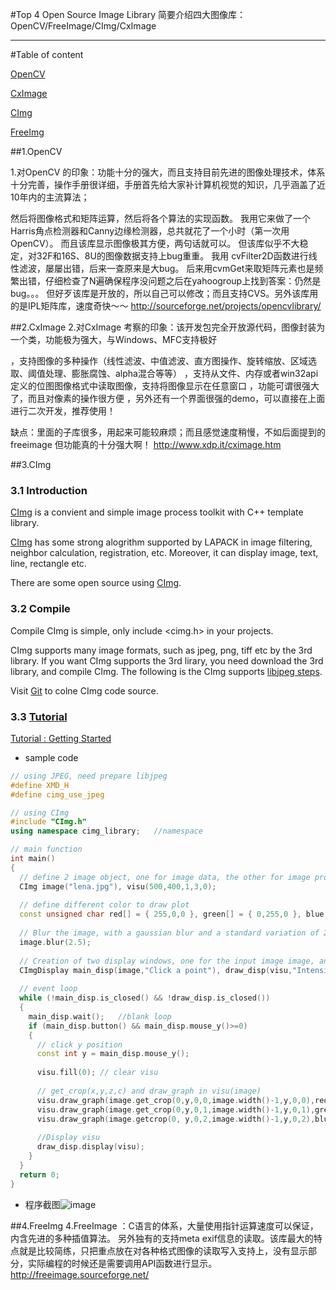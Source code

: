 #Top 4 Open Source Image Library
简要介绍四大图像库：OpenCV/FreeImage/CImg/CxImage

___

#Table of content

[OpenCV](#1.OpenCV)

[CxImage](#2.CxImage)

[CImg](#3.CImg)

[FreeImg](#4.FreeImg)

##1.OpenCV

1.对OpenCV 的印象：功能十分的强大，而且支持目前先进的图像处理技术，体系十分完善，操作手册很详细，手册首先给大家补计算机视觉的知识，几乎涵盖了近10年内的主流算法；

然后将图像格式和矩阵运算，然后将各个算法的实现函数。
我用它来做了一个Harris角点检测器和Canny边缘检测器，总共就花了一个小时（第一次用OpenCV）。
而且该库显示图像极其方便，两句话就可以。
但该库似乎不大稳定，对32F和16S、8U的图像数据支持上bug重重。
我用 cvFilter2D函数进行线性滤波，屡屡出错，后来一查原来是大bug。
后来用cvmGet来取矩阵元素也是频繁出错，仔细检查了N遍确保程序没问题之后在yahoogroup上找到答案：仍然是bug。。。
但好歹该库是开放的，所以自己可以修改；而且支持CVS。另外该库用的是IPL矩阵库，速度奇快～～
<http://sourceforge.net/projects/opencvlibrary/>

##2.CxImage
2.对CxImage 考察的印象：该开发包完全开放源代码，图像封装为一个类，功能极为强大，与Windows、MFC支持极好

，支持图像的多种操作（线性滤波、中值滤波、直方图操作、旋转缩放、区域选取、阈值处理、膨胀腐蚀、alpha混合等等）
，支持从文件、内存或者win32api 定义的位图图像格式中读取图像，支持将图像显示在任意窗口
，功能可谓很强大了，而且对像素的操作很方便
，另外还有一个界面很强的demo，可以直接在上面进行二次开发，推荐使用！

缺点：里面的子库很多，用起来可能较麻烦；而且感觉速度稍慢，不如后面提到的freeimage
但功能真的十分强大啊！
<http://www.xdp.it/cximage.htm>


##3.CImg
### 3.1 Introduction

[CImg](www.cimg.eu) is a convient and simple image process toolkit with C++ template library. 

[CImg](www.cimg.eu) has some strong alogrithm supported by LAPACK in image filtering, neighbor calculation, registration, etc. Moreover, it can display image, text, line, rectangle etc.

There are some open source using [CImg](www.cimg.eu). 

### 3.2 Compile

Compile CImg is simple, only include <cimg.h> in your projects.

CImg supports many image formats, such as jpeg, png, tiff etc by the 3rd library. If you want CImg supports the 3rd lirary, you need download the 3rd library, and compile CImg. The following is the CImg supports [libjpeg steps](https://stackoverflow.com/questions/46055720/cannot-load-any-image-with-cimg/46058914#46058914).

Visit [Git](https://github.com/dtschump/CImg) to colne CImg code source.

### 3.3 [Tutorial](http://cimg.eu/reference/group__cimg__tutorial.html)

[Tutorial : Getting Started](http://cimg.eu/reference/group__cimg__tutorial.html)

- sample code

```c++
// using JPEG, need prepare libjpeg
#define XMD_H
#define cimg_use_jpeg

// using CImg
#include "CImg.h"
using namespace cimg_library;	//namespace

// main function
int main() 
{
  // define 2 image object, one for image data, the other for image profile
  CImg image("lena.jpg"), visu(500,400,1,3,0);
  
  // define different color to draw plot
  const unsigned char red[] = { 255,0,0 }, green[] = { 0,255,0 }, blue[] = { 0,0,255 };
 
  // Blur the image, with a gaussian blur and a standard variation of 2.5.
  image.blur(2.5);
  
  // Creation of two display windows, one for the input image image, and one for the image visu which will be display intensity profiles. By default, CImg displays handles events (mouse,keyboard,..). 
  CImgDisplay main_disp(image,"Click a point"), draw_disp(visu,"Intensity profile");
  
  // event loop
  while (!main_disp.is_closed() && !draw_disp.is_closed()) 
  {
    main_disp.wait();	//blank loop
    if (main_disp.button() && main_disp.mouse_y()>=0) 
    {
      // click y position
      const int y = main_disp.mouse_y();
      
      visu.fill(0);	// clear visu
     
      // get_crop(x,y,z,c) and draw_graph in visu(image)
      visu.draw_graph(image.get_crop(0,y,0,0,image.width()-1,y,0,0),red,1,1,0,255,0);
      visu.draw_graph(image.get_crop(0,y,0,1,image.width()-1,y,0,1),green,1,1,0,255,0); 
      visu.draw_graph(image.getcrop(0, y,0,2,image.width()-1,y,0,2),blue,1,1,0,255, 0);
     
      //Display visu
      draw_disp.display(visu);
    }
  }
  return 0;
}
```

- 程序截图![image](http://cimg.eu/img/tutorial.jpg)

##4.FreeImg
4.FreeImage ：C语言的体系，大量使用指针运算速度可以保证，内含先进的多种插值算法。
另外独有的支持meta exif信息的读取。该库最大的特点就是比较简练，只把重点放在对各种格式图像的读取写入支持上，没有显示部分，实际编程的时候还是需要调用API函数进行显示。
<http://freeimage.sourceforge.net/>